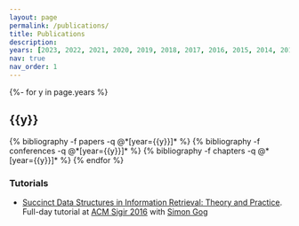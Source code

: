```yaml
---
layout: page
permalink: /publications/
title: Publications
description:
years: [2023, 2022, 2021, 2020, 2019, 2018, 2017, 2016, 2015, 2014, 2013, 2012, 2011, 2010, 2009, 2008, 2007]
nav: true
nav_order: 1
---
```

<!-- _pages/publications.md -->
<div class="publications">

{%- for y in page.years %}
  <h2 class="year">{{y}}</h2>
  {% bibliography -f papers -q @*[year={{y}}]* %}
  {% bibliography -f conferences -q @*[year={{y}}]* %}
  {% bibliography -f chapters -q @*[year={{y}}]* %}
{% endfor %}

</div>


### Tutorials
- [Succinct Data Structures in Information Retrieval: Theory and Practice](/assets/pdf/papers/TUTORIAL@SIGIR2016.pdf). Full-day tutorial at [ACM Sigir 2016](http://sigir.org/sigir2016/) with [Simon Gog](https://algo2.iti.kit.edu/gog/)